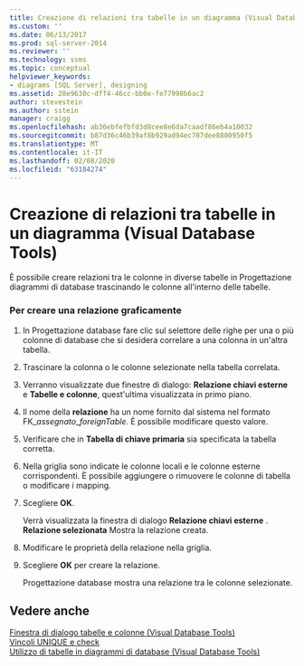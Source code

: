 ```yaml
---
title: Creazione di relazioni tra tabelle in un diagramma (Visual Database Tools) | Microsoft Docs
ms.custom: ''
ms.date: 06/13/2017
ms.prod: sql-server-2014
ms.reviewer: ''
ms.technology: ssms
ms.topic: conceptual
helpviewer_keywords:
- diagrams [SQL Server], designing
ms.assetid: 28e9630c-dff4-46cc-bb0e-fe77998b6ac2
author: stevestein
ms.author: sstein
manager: craigg
ms.openlocfilehash: ab36ebfefbfd3d8cee8e6da7caadf86eb4a10032
ms.sourcegitcommit: b87d36c46b39af8b929ad94ec707dee8800950f5
ms.translationtype: MT
ms.contentlocale: it-IT
ms.lasthandoff: 02/08/2020
ms.locfileid: "63184274"
---
```

# <a name="create-relationships-between-tables-on-a-diagram-visual-database-tools"></a>Creazione di relazioni tra tabelle in un diagramma (Visual Database Tools)
  È possibile creare relazioni tra le colonne in diverse tabelle in Progettazione diagrammi di database trascinando le colonne all'interno delle tabelle.  
  
### <a name="to-create-a-relationship-graphically"></a>Per creare una relazione graficamente  
  
1.  In Progettazione database fare clic sul selettore delle righe per una o più colonne di database che si desidera correlare a una colonna in un'altra tabella.  
  
2.  Trascinare la colonna o le colonne selezionate nella tabella correlata.  
  
3.  Verranno visualizzate due finestre di dialogo: **Relazione chiavi esterne** e **Tabelle e colonne**, quest'ultima visualizzata in primo piano.  
  
4.  Il nome della **relazione** ha un nome fornito dal sistema nel formato FK_*assegnato*_*foreignTable*. È possibile modificare questo valore.  
  
5.  Verificare che in **Tabella di chiave primaria** sia specificata la tabella corretta.  
  
6.  Nella griglia sono indicate le colonne locali e le colonne esterne corrispondenti. È possibile aggiungere o rimuovere le colonne di tabella o modificare i mapping.  
  
7.  Scegliere **OK**.  
  
     Verrà visualizzata la finestra di dialogo **Relazione chiavi esterne** . **Relazione selezionata** Mostra la relazione creata.  
  
8.  Modificare le proprietà della relazione nella griglia.  
  
9. Scegliere **OK** per creare la relazione.  
  
     Progettazione database mostra una relazione tra le colonne selezionate.  
  
## <a name="see-also"></a>Vedere anche  
 [Finestra di dialogo tabelle e colonne &#40;Visual Database Tools&#41;](visual-database-tools.md)   
 [Vincoli UNIQUE e check](../../relational-databases/tables/unique-constraints-and-check-constraints.md)   
 [Utilizzo di tabelle in diagrammi di database &#40;Visual Database Tools&#41;](work-with-tables-in-database-diagram-visual-database-tools.md)  
  
  
